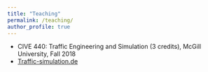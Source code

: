 ```yaml
---
title: "Teaching"
permalink: /teaching/
author_profile: true
---
```


* CIVE 440: Traffic Engineering and Simulation (3 credits), McGill University, Fall 2018
* [Traffic-simulation.de](http://www.traffic-simulation.de/index.html)